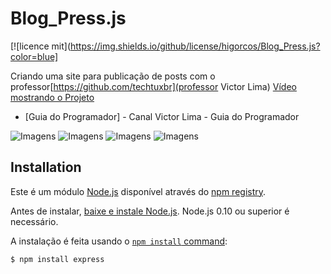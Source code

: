 # Blog_Press.js
[![licence mit](https://img.shields.io/github/license/higorcos/Blog_Press.js?color=blue]

Criando uma site para publicação de posts
com o professor[https://github.com/techtuxbr](professor Victor Lima)
[Vídeo mostrando o Projeto](https://youtu.be/1ljGKjX9jX0)
* [Guia do Programador] - Canal Victor Lima - Guia do Programador

![Imagens](https://github.com/higorcos/Blog_Wordpress.js/blob/imagens/imagens/home.png)
![Imagens](https://github.com/higorcos/Blog_Wordpress.js/blob/imagens/imagens/login.png)
![Imagens](https://github.com/higorcos/Blog_Wordpress.js/blob/imagens/imagens/Categorias1.png)
![Imagens](https://github.com/higorcos/Blog_Wordpress.js/blob/imagens/imagens/categorias.png)





## Installation

Este é um módulo [Node.js](https://nodejs.org/en/) disponível através do
[npm registry](https://www.npmjs.com/).


Antes de instalar, [baixe e instale Node.js](https://nodejs.org/en/download/).
Node.js 0.10 ou superior é necessário.


A instalação é feita usando o
[`npm install` command](https://docs.npmjs.com/getting-started/installing-npm-packages-locally):

```bash
$ npm install express
```

